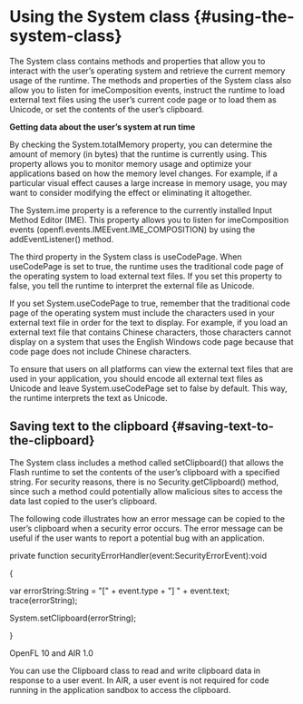 # Using the System class {#using-the-system-class}

The System class contains methods and properties that allow you to interact with the user’s operating system and retrieve the current memory usage of the runtime. The methods and properties of the System class also allow you to listen for imeComposition events, instruct the runtime to load external text files using the user’s current code page or to load them as Unicode, or set the contents of the user’s clipboard.

**Getting data about the user’s system at run time**

By checking the System.totalMemory property, you can determine the amount of memory (in bytes) that the runtime is currently using. This property allows you to monitor memory usage and optimize your applications based on how the memory level changes. For example, if a particular visual effect causes a large increase in memory usage, you may want to consider modifying the effect or eliminating it altogether.

The System.ime property is a reference to the currently installed Input Method Editor (IME). This property allows you to listen for imeComposition events (openfl.events.IMEEvent.IME_COMPOSITION) by using the addEventListener() method.

The third property in the System class is useCodePage. When useCodePage is set to true, the runtime uses the traditional code page of the operating system to load external text files. If you set this property to false, you tell the runtime to interpret the external file as Unicode.

If you set System.useCodePage to true, remember that the traditional code page of the operating system must include the characters used in your external text file in order for the text to display. For example, if you load an external text file that contains Chinese characters, those characters cannot display on a system that uses the English Windows code page because that code page does not include Chinese characters.

To ensure that users on all platforms can view the external text files that are used in your application, you should encode all external text files as Unicode and leave System.useCodePage set to false by default. This way, the runtime interprets the text as Unicode.

## Saving text to the clipboard {#saving-text-to-the-clipboard}

The System class includes a method called setClipboard() that allows the Flash runtime to set the contents of the user’s clipboard with a specified string. For security reasons, there is no Security.getClipboard() method, since such a method could potentially allow malicious sites to access the data last copied to the user’s clipboard.

The following code illustrates how an error message can be copied to the user’s clipboard when a security error occurs. The error message can be useful if the user wants to report a potential bug with an application.

private function securityErrorHandler(event:SecurityErrorEvent):void

{

var errorString:String = &quot;[&quot; + event.type + &quot;] &quot; + event.text; trace(errorString);

System.setClipboard(errorString);

}

OpenFL 10 and AIR 1.0

You can use the Clipboard class to read and write clipboard data in response to a user event. In AIR, a user event is not required for code running in the application sandbox to access the clipboard.